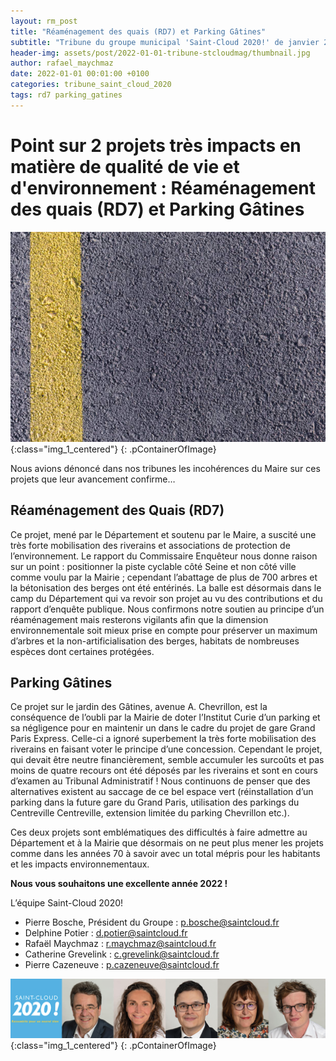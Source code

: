 ```yaml
---
layout: rm_post
title: "Réaménagement des quais (RD7) et Parking Gâtines"
subtitle: "Tribune du groupe municipal 'Saint-Cloud 2020!' de janvier 2022"
header-img: assets/post/2022-01-01-tribune-stcloudmag/thumbnail.jpg
author: rafael_maychmaz
date: 2022-01-01 00:01:00 +0100
categories: tribune_saint_cloud_2020 
tags: rd7 parking_gatines
---
```


# Point sur 2 projets très impacts en matière de qualité de vie et d'environnement : Réaménagement des quais (RD7) et Parking Gâtines

![texte alternatif à l'image](/assets/post/2022-01-01-tribune-stcloudmag/thumbnail.jpg "Description de l info-bulle image"){:class="img_1_centered"}
{: .pContainerOfImage}

Nous avions dénoncé dans nos tribunes les incohérences du Maire sur ces projets que leur avancement confirme…

## Réaménagement des Quais (RD7)

Ce projet, mené par le Département et soutenu par le Maire, a suscité une très forte mobilisation des riverains et associations de protection de l’environnement. Le rapport du Commissaire Enquêteur nous donne raison sur un point : positionner la piste cyclable côté Seine et non côté ville comme voulu par la Mairie ; cependant l’abattage de plus de 700 arbres et la bétonisation des berges ont été entérinés. La balle est désormais dans le camp du Département qui va revoir son projet au vu des contributions et du rapport d’enquête
publique. Nous confirmons notre soutien au principe d’un réaménagement mais resterons vigilants afin que la dimension environnementale soit mieux prise en compte pour préserver un maximum d’arbres et la non-artificialisation des berges, habitats de nombreuses espèces dont certaines protégées.

## Parking Gâtines

Ce projet sur le jardin des Gâtines, avenue A. Chevrillon, est la conséquence de l’oubli par la Mairie de doter l’Institut Curie d’un parking et sa négligence pour en maintenir un dans le cadre du projet de gare Grand Paris Express. Celle-ci a ignoré superbement la très forte mobilisation des riverains en faisant voter le principe d’une concession. Cependant le projet, qui devait être neutre financièrement, semble accumuler les surcoûts et pas moins de quatre recours ont été déposés par les riverains et sont en cours d’examen au Tribunal Administratif ! Nous continuons de penser que des alternatives existent au saccage de ce bel espace vert (réinstallation d’un parking dans la future gare du Grand Paris, utilisation des parkings du Centreville Centreville, extension limitée du parking Chevrillon etc.).

Ces deux projets sont emblématiques des difficultés à faire admettre au Département et à la Mairie que désormais on ne peut plus mener les projets comme dans les années 70 à savoir avec un total mépris pour les habitants et les impacts environnementaux.

**Nous vous souhaitons une excellente année 2022 !**



L’équipe Saint-Cloud 2020!
- Pierre Bosche, Président du Groupe :
p.bosche@saintcloud.fr
- Delphine Potier : d.potier@saintcloud.fr
- Rafaël Maychmaz : r.maychmaz@saintcloud.fr
- Catherine Grevelink : c.grevelink@saintcloud.fr
- Pierre Cazeneuve : p.cazeneuve@saintcloud.fr

![texte alternatif à l'image](/assets/post/2020-03-15-elections-municipales-2020/2020-03-15_photo_des_elus.png "Description de l info-bulle image"){:class="img_1_centered"}
{: .pContainerOfImage}


